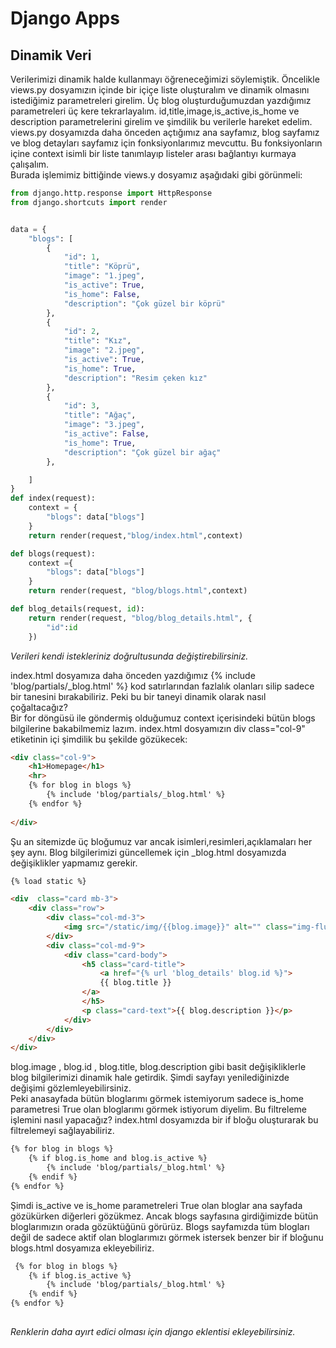 # **Django Apps**

## Dinamik Veri
Verilerimizi dinamik halde kullanmayı öğreneceğimizi söylemiştik. Öncelikle views.py dosyamızın içinde bir içiçe liste oluşturalım ve dinamik olmasını istediğimiz parametreleri girelim. Üç blog oluşturduğumuzdan yazdığımız parametreleri üç kere tekrarlayalım. id,title,image,is_active,is_home ve description parametrelerini girelim ve şimdilik bu verilerle hareket edelim. views.py dosyamızda daha önceden açtığımız ana sayfamız, blog sayfamız ve blog detayları sayfamız için fonksiyonlarımız mevcuttu. Bu fonksiyonların içine context isimli bir liste tanımlayıp listeler arası bağlantıyı kurmaya çalışalım.  
Burada işlemimiz bittiğinde views.y dosyamız aşağıdaki gibi görünmeli:
```python
from django.http.response import HttpResponse
from django.shortcuts import render


data = {
    "blogs": [
        {
            "id": 1,
            "title": "Köprü",
            "image": "1.jpeg",
            "is_active": True,
            "is_home": False,
            "description": "Çok güzel bir köprü"
        },
        {
            "id": 2,
            "title": "Kız",
            "image": "2.jpeg",
            "is_active": True,
            "is_home": True,
            "description": "Resim çeken kız"
        },
        {
            "id": 3,
            "title": "Ağaç",
            "image": "3.jpeg",
            "is_active": False,
            "is_home": True,
            "description": "Çok güzel bir ağaç"
        },

    ]
}
def index(request):
    context = {
        "blogs": data["blogs"]
    }
    return render(request,"blog/index.html",context)

def blogs(request):
    context ={
        "blogs": data["blogs"]
    }
    return render(request, "blog/blogs.html",context)

def blog_details(request, id):
    return render(request, "blog/blog_details.html", {
        "id":id
    })
```
*Verileri kendi istekleriniz doğrultusunda değiştirebilirsiniz.*

index.html dosyamıza daha önceden yazdığımız {% include 'blog/partials/_blog.html' %} kod satırlarından fazlalık olanları silip sadece bir tanesini bırakabiliriz. Peki bu bir taneyi dinamik olarak nasıl çoğaltacağız?    
Bir for döngüsü ile göndermiş olduğumuz context içerisindeki bütün blogs bilgilerine bakabilmemiz lazım. 
index.html dosyamızın div class="col-9" etiketinin içi şimdilik bu şekilde gözükecek:
```html
<div class="col-9">
    <h1>Homepage</h1>
    <hr>
    {% for blog in blogs %}
        {% include 'blog/partials/_blog.html' %}
    {% endfor %}
            
</div>
```
Şu an sitemizde üç bloğumuz var ancak isimleri,resimleri,açıklamaları her şey aynı. Blog bilgilerimizi güncellemek için _blog.html dosyamızda değişiklikler yapmamız gerekir.

```html
{% load static %}

<div  class="card mb-3">
    <div class="row">
        <div class="col-md-3">
            <img src="/static/img/{{blog.image}}" alt="" class="img-fluid">
        </div>
        <div class="col-md-9">
            <div class="card-body">
                <h5 class="card-title">
                    <a href="{% url 'blog_details' blog.id %}">
                    {{ blog.title }}
                </a>
                </h5>
                <p class="card-text">{{ blog.description }}</p>
            </div>
        </div>
    </div>
</div>
```

blog.image , blog.id , blog.title, blog.description gibi basit değişikliklerle blog bilgilerimizi dinamik hale getirdik. Şimdi sayfayı yenilediğinizde değişimi gözlemleyebilirsiniz.   
Peki anasayfada bütün bloglarımı görmek istemiyorum sadece is_home parametresi True olan bloglarımı görmek istiyorum diyelim. Bu filtreleme işlemini nasıl yapacağız? index.html dosyamızda bir if bloğu oluşturarak bu filtrelemeyi sağlayabiliriz.
```html
{% for blog in blogs %}
    {% if blog.is_home and blog.is_active %}
        {% include 'blog/partials/_blog.html' %}
    {% endif %}
{% endfor %}
```
Şimdi is_active ve is_home parametreleri True olan bloglar ana sayfada gözükürken diğerleri gözükmez. Ancak blogs sayfasına girdiğimizde bütün bloglarımızın orada gözüktüğünü görürüz.
Blogs sayfamızda tüm blogları değil de sadece aktif olan bloglarımızı görmek istersek benzer bir if bloğunu blogs.html dosyamıza ekleyebiliriz.
```html
 {% for blog in blogs %}
    {% if blog.is_active %}
        {% include 'blog/partials/_blog.html' %}
    {% endif %}
{% endfor %}
            
```




*Renklerin daha ayırt edici olması için django eklentisi ekleyebilirsiniz.*
